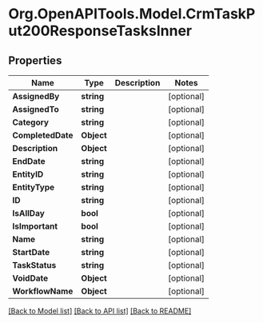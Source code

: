 # Org.OpenAPITools.Model.CrmTaskPut200ResponseTasksInner

## Properties

Name | Type | Description | Notes
------------ | ------------- | ------------- | -------------
**AssignedBy** | **string** |  | [optional] 
**AssignedTo** | **string** |  | [optional] 
**Category** | **string** |  | [optional] 
**CompletedDate** | **Object** |  | [optional] 
**Description** | **Object** |  | [optional] 
**EndDate** | **string** |  | [optional] 
**EntityID** | **string** |  | [optional] 
**EntityType** | **string** |  | [optional] 
**ID** | **string** |  | [optional] 
**IsAllDay** | **bool** |  | [optional] 
**IsImportant** | **bool** |  | [optional] 
**Name** | **string** |  | [optional] 
**StartDate** | **string** |  | [optional] 
**TaskStatus** | **string** |  | [optional] 
**VoidDate** | **Object** |  | [optional] 
**WorkflowName** | **Object** |  | [optional] 

[[Back to Model list]](../README.md#documentation-for-models) [[Back to API list]](../README.md#documentation-for-api-endpoints) [[Back to README]](../README.md)

